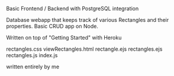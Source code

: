 Basic Frontend / Backend with PostgreSQL integration

Database webapp that keeps track of various Rectangles and their properties. Basic CRUD app on Node.

Written on top of "Getting Started" with Heroku

rectangles.css
viewRectangles.html
rectangle.ejs
rectangles.ejs
rectangles.js
index.js

written entirely by me